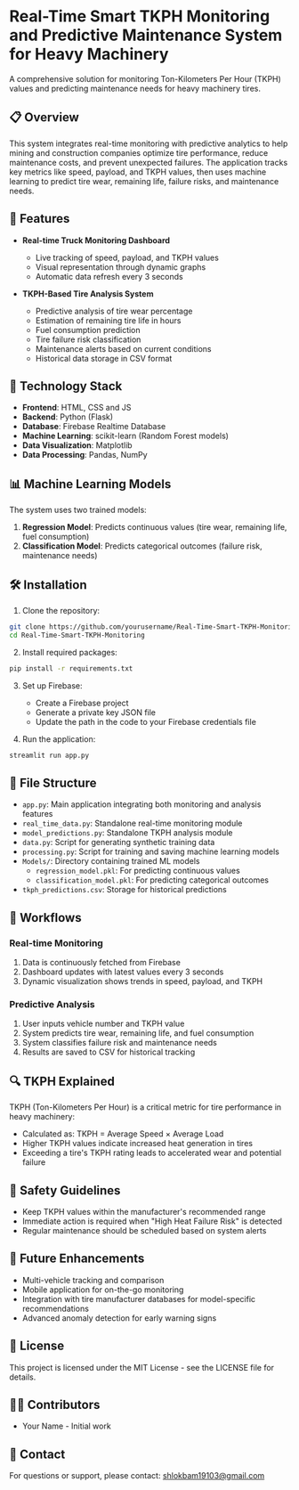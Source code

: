 # Real-Time Smart TKPH Monitoring and Predictive Maintenance System for Heavy Machinery

A comprehensive solution for monitoring Ton-Kilometers Per Hour (TKPH) values and predicting maintenance needs for heavy machinery tires.

## 📋 Overview

This system integrates real-time monitoring with predictive analytics to help mining and construction companies optimize tire performance, reduce maintenance costs, and prevent unexpected failures. The application tracks key metrics like speed, payload, and TKPH values, then uses machine learning to predict tire wear, remaining life, failure risks, and maintenance needs.

## 🚀 Features

- **Real-time Truck Monitoring Dashboard**
  - Live tracking of speed, payload, and TKPH values
  - Visual representation through dynamic graphs
  - Automatic data refresh every 3 seconds

- **TKPH-Based Tire Analysis System**
  - Predictive analysis of tire wear percentage
  - Estimation of remaining tire life in hours
  - Fuel consumption prediction
  - Tire failure risk classification
  - Maintenance alerts based on current conditions
  - Historical data storage in CSV format

## 🔧 Technology Stack

- **Frontend**: HTML, CSS and JS
- **Backend**: Python (Flask)
- **Database**: Firebase Realtime Database
- **Machine Learning**: scikit-learn (Random Forest models)
- **Data Visualization**: Matplotlib
- **Data Processing**: Pandas, NumPy

## 📊 Machine Learning Models

The system uses two trained models:
1. **Regression Model**: Predicts continuous values (tire wear, remaining life, fuel consumption)
2. **Classification Model**: Predicts categorical outcomes (failure risk, maintenance needs)

## 🛠️ Installation

1. Clone the repository:
```bash
git clone https://github.com/yourusername/Real-Time-Smart-TKPH-Monitoring.git
cd Real-Time-Smart-TKPH-Monitoring
```

2. Install required packages:
```bash
pip install -r requirements.txt
```

3. Set up Firebase:
   - Create a Firebase project
   - Generate a private key JSON file
   - Update the path in the code to your Firebase credentials file

4. Run the application:
```bash
streamlit run app.py
```

## 📂 File Structure

- `app.py`: Main application integrating both monitoring and analysis features
- `real_time_data.py`: Standalone real-time monitoring module
- `model_predictions.py`: Standalone TKPH analysis module
- `data.py`: Script for generating synthetic training data
- `processing.py`: Script for training and saving machine learning models
- `Models/`: Directory containing trained ML models
  - `regression_model.pkl`: For predicting continuous values
  - `classification_model.pkl`: For predicting categorical outcomes
- `tkph_predictions.csv`: Storage for historical predictions

## 🔄 Workflows

### Real-time Monitoring
1. Data is continuously fetched from Firebase
2. Dashboard updates with latest values every 3 seconds
3. Dynamic visualization shows trends in speed, payload, and TKPH

### Predictive Analysis
1. User inputs vehicle number and TKPH value
2. System predicts tire wear, remaining life, and fuel consumption
3. System classifies failure risk and maintenance needs
4. Results are saved to CSV for historical tracking

## 🔍 TKPH Explained

TKPH (Ton-Kilometers Per Hour) is a critical metric for tire performance in heavy machinery:
- Calculated as: TKPH = Average Speed × Average Load
- Higher TKPH values indicate increased heat generation in tires
- Exceeding a tire's TKPH rating leads to accelerated wear and potential failure

## 🚨 Safety Guidelines

- Keep TKPH values within the manufacturer's recommended range
- Immediate action is required when "High Heat Failure Risk" is detected
- Regular maintenance should be scheduled based on system alerts

## 🔮 Future Enhancements

- Multi-vehicle tracking and comparison
- Mobile application for on-the-go monitoring
- Integration with tire manufacturer databases for model-specific recommendations
- Advanced anomaly detection for early warning signs

## 📝 License

This project is licensed under the MIT License - see the LICENSE file for details.

## 👨‍💻 Contributors

- Your Name - Initial work

## 📧 Contact

For questions or support, please contact: shlokbam19103@gmail.com
